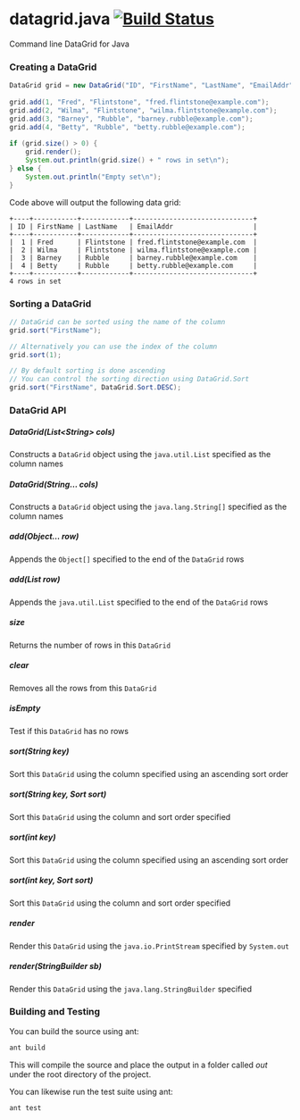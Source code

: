 datagrid.java [![Build Status](https://travis-ci.org/mzabriskie/datagrid.java.png?branch=master)](https://travis-ci.org/mzabriskie/datagrid.java)
=============

Command line DataGrid for Java

### Creating a DataGrid

```java
DataGrid grid = new DataGrid("ID", "FirstName", "LastName", "EmailAddr");
		
grid.add(1, "Fred", "Flintstone", "fred.flintstone@example.com");
grid.add(2, "Wilma", "Flintstone", "wilma.flintstone@example.com");
grid.add(3, "Barney", "Rubble", "barney.rubble@example.com");
grid.add(4, "Betty", "Rubble", "betty.rubble@example.com");
		
if (grid.size() > 0) {
	grid.render();
	System.out.println(grid.size() + " rows in set\n");
} else {
	System.out.println("Empty set\n");
}
```

Code above will output the following data grid:

	+----+-----------+------------+------------------------------+
	| ID | FirstName | LastName   | EmailAddr                    |
	+----+-----------+------------+------------------------------+
	|  1 | Fred      | Flintstone | fred.flintstone@example.com  |
	|  2 | Wilma     | Flintstone | wilma.flintstone@example.com |
	|  3 | Barney    | Rubble     | barney.rubble@example.com    |
	|  4 | Betty     | Rubble     | betty.rubble@example.com     |
	+----+-----------+------------+------------------------------+
	4 rows in set
	
### Sorting a DataGrid

```java
// DataGrid can be sorted using the name of the column
grid.sort("FirstName");

// Alternatively you can use the index of the column
grid.sort(1);

// By default sorting is done ascending
// You can control the sorting direction using DataGrid.Sort
grid.sort("FirstName", DataGrid.Sort.DESC);
```

### DataGrid API

##### DataGrid(List&lt;String&gt; cols)

Constructs a <code>DataGrid</code> object using the <code>java.util.List</code> specified as the column names

##### DataGrid(String… cols)

Constructs a <code>DataGrid</code> object using the <code>java.lang.String[]</code> specified as the column names

##### add(Object… row)

Appends the <code>Object[]</code> specified to the end of the <code>DataGrid</code> rows

##### add(List row)

Appends the <code>java.util.List</code> specified to the end of the <code>DataGrid</code> rows

##### size

Returns the number of rows in this <code>DataGrid</code>

##### clear

Removes all the rows from this <code>DataGrid</code>

##### isEmpty

Test if this <code>DataGrid</code> has no rows

##### sort(String key)

Sort this <code>DataGrid</code> using the column specified using an ascending sort order

##### sort(String key, Sort sort)

Sort this <code>DataGrid</code> using the column and sort order specified

##### sort(int key)

Sort this <code>DataGrid</code> using the column specified using an ascending sort order

##### sort(int key, Sort sort)

Sort this <code>DataGrid</code> using the column and sort order specified

##### render

Render this <code>DataGrid</code> using the <code>java.io.PrintStream</code> specified by <code>System.out</code>

##### render(StringBuilder sb)

Render this <code>DataGrid</code> using the <code>java.lang.StringBuilder</code> specified

### Building and Testing

You can build the source using ant:

```bash
ant build
```
	
This will compile the source and place the output in a folder called <em>out</em> under the root directory of the project.

You can likewise run the test suite using ant:

```bash
ant test
```